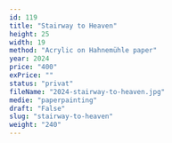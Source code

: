 ```yaml
---
id: 119
title: "Stairway to Heaven"
height: 25
width: 19
method: "Acrylic on Hahnemühle paper"
year: 2024
price: "400"
exPrice: ""
status: "privat"
fileName: "2024-stairway-to-heaven.jpg"
medie: "paperpainting"
draft: "False"
slug: "stairway-to-heaven"
weight: "240"
---
```

